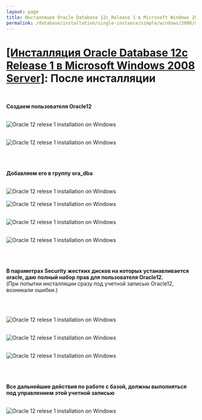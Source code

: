 ```yaml
---
layout: page
title: Инсталляция Oracle Database 12c Release 1 в Microsoft Windows 2008 Server
permalink: /database/installation/single-instance/simple/windows/2008/oracle/12.1/steps-after-installation/
---
```


# <a href="/database/installation/single-instance/simple/windows/2008/oracle/12.1/">[Инсталляция Oracle Database 12c Release 1 в Microsoft Windows 2008 Server]</a>: После инсталляции

<br/>

<strong>Создаем пользователя Oracle12</strong>
<br/><br/>


<img src="http://img.oradba.net/database/windows/2008/oracle/12.1/install/after_installation/oracle12R1_database_after_installation_01.png" border="0" alt="Oracle 12 relese 1 installation on Windows"><br/><br/>

<img src="http://img.oradba.net/database/windows/2008/oracle/12.1/install/after_installation/oracle12R1_database_after_installation_02.png" border="0" alt="Oracle 12 relese 1 installation on Windows"><br/><br/>

<br/><br/>
<strong>Добавляем его в группу ora_dba</strong>
<br/><br/>

<img src="http://img.oradba.net/database/windows/2008/oracle/12.1/install/after_installation/oracle12R1_database_after_installation_03.png" border="0" alt="Oracle 12 relese 1 installation on Windows"><br/><br/>
<img src="http://img.oradba.net/database/windows/2008/oracle/12.1/install/after_installation/oracle12R1_database_after_installation_04.png" border="0" alt="Oracle 12 relese 1 installation on Windows"><br/><br/>



<img src="http://img.oradba.net/database/windows/2008/oracle/12.1/install/after_installation/oracle12R1_database_after_installation_05.png" border="0" alt="Oracle 12 relese 1 installation on Windows"><br/><br/>



<img src="http://img.oradba.net/database/windows/2008/oracle/12.1/install/after_installation/oracle12R1_database_after_installation_06.png" border="0" alt="Oracle 12 relese 1 installation on Windows"><br/><br/>

<br/><br/>
<strong>В параметрах Security жестких дисков на которых устанавливается oracle, даю полный набор прав для пользователя Oracle12.</strong><br/>
(При попытки инсталляции сразу под учетной записью Oracle12, возникали ошибки.)

<br/><br/>

<img src="http://img.oradba.net/database/windows/2008/oracle/12.1/install/after_installation/oracle12R1_database_after_installation_07.png" border="0" alt="Oracle 12 relese 1 installation on Windows"><br/><br/>


<img src="http://img.oradba.net/database/windows/2008/oracle/12.1/install/after_installation/oracle12R1_database_after_installation_08.png" border="0" alt="Oracle 12 relese 1 installation on Windows"><br/><br/>

<img src="http://img.oradba.net/database/windows/2008/oracle/12.1/install/after_installation/oracle12R1_database_after_installation_09.png" border="0" alt="Oracle 12 relese 1 installation on Windows"><br/><br/>


<br/><br/>
<strong>Все дальнейшие действия по работе с базой, должны выполняться под управлением этой учетной записью</strong>
<br/><br/>

<img src="http://img.oradba.net/database/windows/2008/oracle/12.1/install/after_installation/oracle12R1_database_after_installation_10.png" border="0" alt="Oracle 12 relese 1 installation on Windows"><br/><br/>
